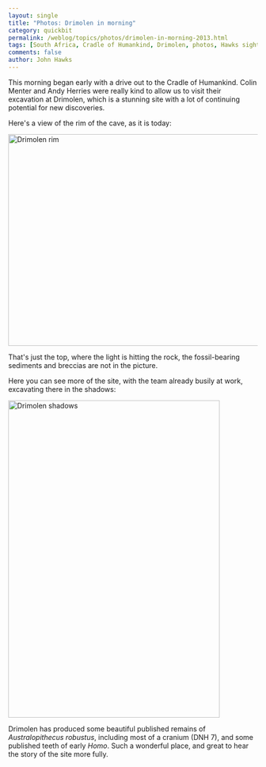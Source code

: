 ```yaml
---
layout: single 
title: "Photos: Drimolen in morning" 
category: quickbit
permalink: /weblog/topics/photos/drimolen-in-morning-2013.html
tags: [South Africa, Cradle of Humankind, Drimolen, photos, Hawks sightings] 
comments: false 
author: John Hawks 
---
```


This morning began early with a drive out to the Cradle of Humankind. Colin Menter and Andy Herries were really kind to allow us to visit their excavation at Drimolen, which is a stunning site with a lot of continuing potential for new discoveries. 

Here's a view of the rim of the cave, as it is today: 

<div class="middle-picture">
<a href="http://www.flickr.com/photos/johnhawks/9255730535/" title="Drimolen rim by John Hawks, on Flickr"><img src="http://farm3.staticflickr.com/2875/9255730535_a2d782e231_z.jpg" width="640" height="427" alt="Drimolen rim"></a>
</div>

That's just the top, where the light is hitting the rock, the fossil-bearing sediments and breccias are not in the picture. 

Here you can see more of the site, with the team already busily at work, excavating there in the shadows:

<div class="middle-picture">
<a href="http://www.flickr.com/photos/johnhawks/9255729505/" title="Drimolen shadows by John Hawks, on Flickr"><img src="http://farm8.staticflickr.com/7387/9255729505_48b8ca4f6b_z.jpg" width="427" height="640" alt="Drimolen shadows"></a>
</div>

Drimolen has produced some beautiful published remains of <em>Australopithecus robustus</em>, including most of a cranium (DNH 7), and some published teeth of early <em>Homo</em>. Such a wonderful place, and great to hear the story of the site more fully.


